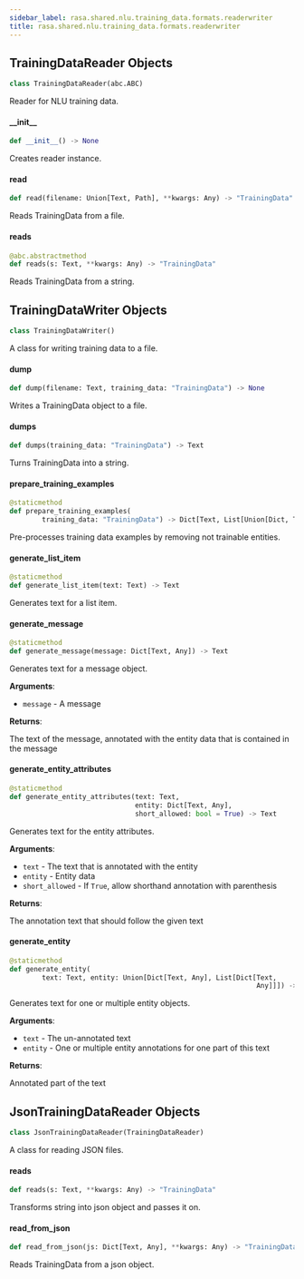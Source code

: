 ```yaml
---
sidebar_label: rasa.shared.nlu.training_data.formats.readerwriter
title: rasa.shared.nlu.training_data.formats.readerwriter
---
```

## TrainingDataReader Objects

```python
class TrainingDataReader(abc.ABC)
```

Reader for NLU training data.

#### \_\_init\_\_

```python
def __init__() -> None
```

Creates reader instance.

#### read

```python
def read(filename: Union[Text, Path], **kwargs: Any) -> "TrainingData"
```

Reads TrainingData from a file.

#### reads

```python
@abc.abstractmethod
def reads(s: Text, **kwargs: Any) -> "TrainingData"
```

Reads TrainingData from a string.

## TrainingDataWriter Objects

```python
class TrainingDataWriter()
```

A class for writing training data to a file.

#### dump

```python
def dump(filename: Text, training_data: "TrainingData") -> None
```

Writes a TrainingData object to a file.

#### dumps

```python
def dumps(training_data: "TrainingData") -> Text
```

Turns TrainingData into a string.

#### prepare\_training\_examples

```python
@staticmethod
def prepare_training_examples(
        training_data: "TrainingData") -> Dict[Text, List[Union[Dict, Text]]]
```

Pre-processes training data examples by removing not trainable entities.

#### generate\_list\_item

```python
@staticmethod
def generate_list_item(text: Text) -> Text
```

Generates text for a list item.

#### generate\_message

```python
@staticmethod
def generate_message(message: Dict[Text, Any]) -> Text
```

Generates text for a message object.

**Arguments**:

- `message` - A message
  

**Returns**:

  The text of the message, annotated with the entity data that is contained
  in the message

#### generate\_entity\_attributes

```python
@staticmethod
def generate_entity_attributes(text: Text,
                               entity: Dict[Text, Any],
                               short_allowed: bool = True) -> Text
```

Generates text for the entity attributes.

**Arguments**:

- `text` - The text that is annotated with the entity
- `entity` - Entity data
- `short_allowed` - If `True`, allow shorthand annotation with parenthesis
  

**Returns**:

  The annotation text that should follow the given text

#### generate\_entity

```python
@staticmethod
def generate_entity(
        text: Text, entity: Union[Dict[Text, Any], List[Dict[Text,
                                                             Any]]]) -> Text
```

Generates text for one or multiple entity objects.

**Arguments**:

- `text` - The un-annotated text
- `entity` - One or multiple entity annotations for one part of this text
  

**Returns**:

  Annotated part of the text

## JsonTrainingDataReader Objects

```python
class JsonTrainingDataReader(TrainingDataReader)
```

A class for reading JSON files.

#### reads

```python
def reads(s: Text, **kwargs: Any) -> "TrainingData"
```

Transforms string into json object and passes it on.

#### read\_from\_json

```python
def read_from_json(js: Dict[Text, Any], **kwargs: Any) -> "TrainingData"
```

Reads TrainingData from a json object.

